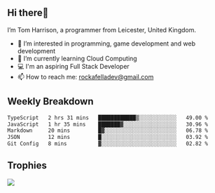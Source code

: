 ## Hi there👋
I’m Tom Harrison, a programmer from Leicester, United Kingdom.
- 👀 I’m interested in programming, game development and web development
- 🌱 I’m currently learning Cloud Computing
- 💻 I'm an aspiring Full Stack Developer
- 📫 How to reach me: [rockafelladev@gmail.com](rockafelladev@gmail.com)

## Weekly Breakdown

<!--START_SECTION:waka-->

```txt
TypeScript   2 hrs 31 mins   ████████████▒░░░░░░░░░░░░   49.00 %
JavaScript   1 hr 35 mins    ███████▓░░░░░░░░░░░░░░░░░   30.96 %
Markdown     20 mins         █▓░░░░░░░░░░░░░░░░░░░░░░░   06.78 %
JSON         12 mins         █░░░░░░░░░░░░░░░░░░░░░░░░   03.92 %
Git Config   8 mins          ▓░░░░░░░░░░░░░░░░░░░░░░░░   02.82 %
```

<!--END_SECTION:waka-->

## Trophies

<img src="https://github-profile-trophy.vercel.app/?username=TomHarrison001&theme=nord&no-frame=true&margin-w=10&column=7" />
